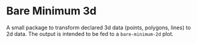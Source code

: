 # Bare Minimum 3d

A small package to transform declared 3d data (points, polygons, lines)
to 2d data. The output is intended to be fed to a `bare-minimum-2d` plot.
